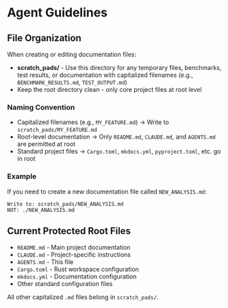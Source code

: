 # Agent Guidelines

## File Organization

When creating or editing documentation files:

- **scratch_pads/** - Use this directory for any temporary files, benchmarks, test results, or documentation with capitalized filenames (e.g., `BENCHMARK_RESULTS.md`, `TEST_OUTPUT.md`)
- Keep the root directory clean - only core project files at root level

### Naming Convention

- Capitalized filenames (e.g., `MY_FEATURE.md`) → Write to `scratch_pads/MY_FEATURE.md`
- Root-level documentation → Only `README.md`, `CLAUDE.md`, and `AGENTS.md` are permitted at root
- Standard project files → `Cargo.toml`, `mkdocs.yml`, `pyproject.toml`, etc. go in root

### Example

If you need to create a new documentation file called `NEW_ANALYSIS.md`:
```
Write to: scratch_pads/NEW_ANALYSIS.md
NOT: ./NEW_ANALYSIS.md
```

## Current Protected Root Files

- `README.md` - Main project documentation
- `CLAUDE.md` - Project-specific instructions
- `AGENTS.md` - This file
- `Cargo.toml` - Rust workspace configuration
- `mkdocs.yml` - Documentation configuration
- Other standard configuration files

All other capitalized `.md` files belong in `scratch_pads/`.
